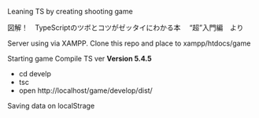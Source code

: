 Leaning TS by creating shooting game 

図解！　TypeScriptのツボとコツがゼッタイにわかる本　 “超”入門編　より

Server using via XAMPP.
Clone this repo and place to xampp/htdocs/game

Starting game 
Compile TS ver **Version 5.4.5**
- cd develp
- tsc
- open http://localhost/game/develop/dist/

Saving data on localStrage
